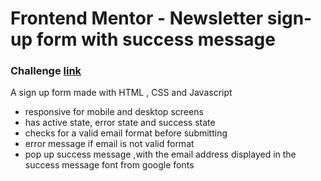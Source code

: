 # Frontend Mentor - Newsletter sign-up form with success message

### Challenge [link](https://www.frontendmentor.io/challenges/newsletter-signup-form-with-success-message-3FC1AZbNrv)

A sign up form made with HTML , CSS and Javascript

* responsive for mobile and desktop screens
* has active state, error state and success state
* checks for a valid email format before submitting
* error message if email is not valid format
* pop up success message ,with the email address displayed in the success message
 font from  google fonts

